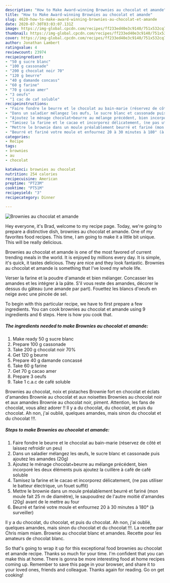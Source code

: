 ```yaml
---
description: "How to Make Award-winning Brownies au chocolat et amande"
title: "How to Make Award-winning Brownies au chocolat et amande"
slug: 4620-how-to-make-award-winning-brownies-au-chocolat-et-amande
date: 2020-07-30T03:03:07.131Z
image: https://img-global.cpcdn.com/recipes/ff233ed40e3c9140/751x532cq70/brownies-au-chocolat-et-amande-photo-principale-de-la-recette.jpg
thumbnail: https://img-global.cpcdn.com/recipes/ff233ed40e3c9140/751x532cq70/brownies-au-chocolat-et-amande-photo-principale-de-la-recette.jpg
cover: https://img-global.cpcdn.com/recipes/ff233ed40e3c9140/751x532cq70/brownies-au-chocolat-et-amande-photo-principale-de-la-recette.jpg
author: Jonathan Lambert
ratingvalue: 4
reviewcount: 23974
recipeingredient:
- "50 g sucre blanc"
- "100 g cassonade"
- "200 g chocolat noir 70"
- "120 g beurre"
- "40 g damande concass"
- "60 g farine"
- "70 g cacao amer"
- "3 oeufs"
- "1 cac de caf soluble"
recipeinstructions:
- "Faire fondre le beurre et le chocolat au bain-marie (réservez de côté et laissez refroidir un peu)"
- "Dans un saladier mélangez les œufs, le sucre blanc et cassonade puis ajoutez les amandes (20g)"
- "Ajoutez le ménage chocolat+beurre au mélange précédent, bien incorporé les deux éléments puis ajoutez la cuillère à café de café soluble"
- "Tamisez la farine et le cacao et incorporez délicatement, (ne pas utiliser le batteur électrique, un fouet suffit)"
- "Mettre le brownie dans un moule préalablement beurré et fariné (mon moule fait 25 m de diamètre), le saupoudrez de l&#39;autre moitié d&#39;amandes (20g) avant de le mettre au four"
- "Beurré et fariné votre moule et enfournez 20 à 30 minutes à 180° (à surveiller)"
categories:
- Recipe
tags:
- brownies
- au
- chocolat

katakunci: brownies au chocolat 
nutrition: 254 calories
recipecuisine: American
preptime: "PT23M"
cooktime: "PT51M"
recipeyield: "3"
recipecategory: Dinner

---
```



![Brownies au chocolat et amande](https://img-global.cpcdn.com/recipes/ff233ed40e3c9140/751x532cq70/brownies-au-chocolat-et-amande-photo-principale-de-la-recette.jpg)

Hey everyone, it's Brad, welcome to my recipe page. Today, we're going to prepare a distinctive dish, brownies au chocolat et amande. One of my favorites food recipes. This time, I am going to make it a little bit unique. This will be really delicious.

Brownies au chocolat et amande is one of the most favored of current trending meals in the world. It is enjoyed by millions every day. It is simple, it's quick, it tastes delicious. They are nice and they look fantastic. Brownies au chocolat et amande is something that I've loved my whole life.

Verser la farine et la poudre d&#39;amande et bien mélanger. Concasser les amandes et les intégrer à la pâte. S&#39;il vous reste des amandes, décorer le dessus du gâteau (une amande par part). Fouettez les blancs d&#39;oeufs en neige avec une pincée de sel.


To begin with this particular recipe, we have to first prepare a few ingredients. You can cook brownies au chocolat et amande using 9 ingredients and 6 steps. Here is how you cook that.

<!--inarticleads1-->

##### The ingredients needed to make Brownies au chocolat et amande:

1. Make ready 50 g sucre blanc
1. Prepare 100 g cassonade
1. Take 200 g chocolat noir 70%
1. Get 120 g beurre
1. Prepare 40 g damande concassé
1. Take 60 g farine
1. Get 70 g cacao amer
1. Prepare 3 oeufs
1. Take 1 c.a.c de café soluble


Brownies au chocolat, noix et pistaches Brownie fort en chocolat et éclats d&#39;amandes Brownie au chocolat et aux noisettes Brownies au chocolat noir et aux amandes Brownie au chocolat noir, piment. Attention, les fans de chocolat, vous allez adorer !! Il y a du chocolat, du chocolat, et puis du chocolat. Ah non, j&#39;ai oublié, quelques amandes, mais sinon du chocolat et du chocolat !!!. 

<!--inarticleads2-->

##### Steps to make Brownies au chocolat et amande:

1. Faire fondre le beurre et le chocolat au bain-marie (réservez de côté et laissez refroidir un peu)
1. Dans un saladier mélangez les œufs, le sucre blanc et cassonade puis ajoutez les amandes (20g)
1. Ajoutez le ménage chocolat+beurre au mélange précédent, bien incorporé les deux éléments puis ajoutez la cuillère à café de café soluble
1. Tamisez la farine et le cacao et incorporez délicatement, (ne pas utiliser le batteur électrique, un fouet suffit)
1. Mettre le brownie dans un moule préalablement beurré et fariné (mon moule fait 25 m de diamètre), le saupoudrez de l&#39;autre moitié d&#39;amandes (20g) avant de le mettre au four
1. Beurré et fariné votre moule et enfournez 20 à 30 minutes à 180° (à surveiller)


Il y a du chocolat, du chocolat, et puis du chocolat. Ah non, j&#39;ai oublié, quelques amandes, mais sinon du chocolat et du chocolat !!!. La recette par Chris miam miam. Brownie au chocolat blanc et amandes. Recette pour les amateurs de chocolat blanc. 

So that's going to wrap it up for this exceptional food brownies au chocolat et amande recipe. Thanks so much for your time. I'm confident that you can make this at home. There is gonna be more interesting food at home recipes coming up. Remember to save this page in your browser, and share it to your loved ones, friends and colleague. Thanks again for reading. Go on get cooking!
